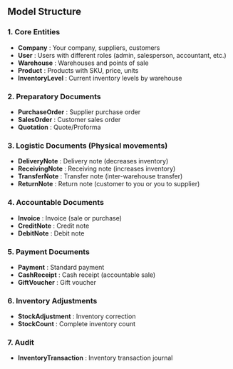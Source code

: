 ## Model Structure

### **1. Core Entities**
- **Company** : Your company, suppliers, customers
- **User** : Users with different roles (admin, salesperson, accountant, etc.)
- **Warehouse** : Warehouses and points of sale
- **Product** : Products with SKU, price, units
- **InventoryLevel** : Current inventory levels by warehouse

### **2. Preparatory Documents**
- **PurchaseOrder** : Supplier purchase order
- **SalesOrder** : Customer sales order
- **Quotation** : Quote/Proforma

### **3. Logistic Documents** (Physical movements)
- **DeliveryNote** : Delivery note (decreases inventory)
- **ReceivingNote** : Receiving note (increases inventory)
- **TransferNote** : Transfer note (inter-warehouse transfer)
- **ReturnNote** : Return note (customer to you or you to supplier)

### **4. Accountable Documents**
- **Invoice** : Invoice (sale or purchase)
- **CreditNote** : Credit note
- **DebitNote** : Debit note

### **5. Payment Documents**
- **Payment** : Standard payment
- **CashReceipt** : Cash receipt (accountable sale)
- **GiftVoucher** : Gift voucher

### **6. Inventory Adjustments**
- **StockAdjustment** : Inventory correction
- **StockCount** : Complete inventory count

### **7. Audit**
- **InventoryTransaction** : Inventory transaction journal

